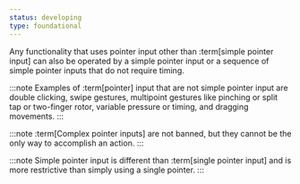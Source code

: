 ```yaml
---
status: developing
type: foundational
---
```


Any functionality that uses pointer input other than :term[simple pointer input] can also be operated by a simple pointer input or a sequence of simple pointer inputs that do not require timing.

:::note
Examples of :term[pointer] input that are not simple pointer input are double clicking, swipe gestures, multipoint gestures like pinching or split tap or two-finger rotor, variable pressure or timing, and dragging movements.
:::

:::note
:term[Complex pointer inputs] are not banned, but they cannot be the only way to accomplish an action.
:::

:::note
Simple pointer input is different than :term[single pointer input] and is more restrictive than simply using a single pointer.
:::